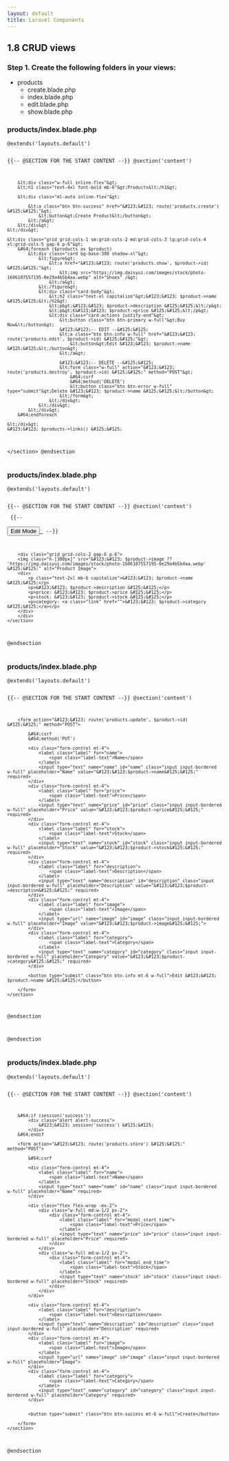 ```yaml
---
layout: default
title: Laravel Components
---
```


<h2>1.8 CRUD views</h2>

<h3>Step 1. Create the following folders in your views:</h3>
<ul>
    <li>products
        <ul>
            <li>create.blade.php</li>
            <li>index.blade.php</li>
            <li>edit.blade.php</li>
            <li>show.blade.php</li>
        </ul>
    </li>
</ul>

<h3>products/index.blade.php</h3>
<div class="codesnippet-wrapper">
    <div class="line-numbers"></div>
    <pre class="codesnippet"><code>&#64;extends('layouts.default')

&#123;&#123;-- &#64;SECTION FOR THE START CONTENT --&#125;&#125;
&#64;section('content')
    <section class="mx-auto py-8 px-12 bg-base-100 rounded-md shadow-mdg">

        &lt;div class="w-full inline-flex"&gt;
        &lt;h1 class="text-4xl font-bold mb-6"&gt;Products&lt;/h1&gt;

        &lt;div class="ml-auto inline-flex"&gt;

            &lt;a class="btn btn-success" href="&#123;&#123; route('products.create') &#125;&#125;"&gt;
                &lt;button&gt;Create Product&lt;/button&gt;
            &lt;/a&gt;
        &lt;/div&gt;
    &lt;/div&gt;

    &lt;div class="grid grid-cols-1 sm:grid-cols-2 md:grid-cols-3 lg:grid-cols-4 xl:grid-cols-5 gap-6 p-6"&gt;
        &#64;foreach ($products as $product)
            &lt;div class="card bg-base-300 shadow-xl"&gt;
                &lt;figure&gt;
                    &lt;a href="&#123;&#123; route('products.show', $product->id) &#125;&#125;"&gt;
                        &lt;img src="https://img.daisyui.com/images/stock/photo-1606107557195-0e29a4b5b4aa.webp" alt="Shoes" /&gt;
                    &lt;/a&gt;
                &lt;/figure&gt;
                &lt;div class="card-body"&gt;
                    &lt;h2 class="text-xl capitalize"&gt;&#123;&#123; $product->name &#125;&#125;&lt;/h2&gt;
                    &lt;p&gt;&#123;&#123; $product->description &#125;&#125;&lt;/p&gt;
                    &lt;p&gt;€&#123;&#123; $product->price &#125;&#125;&lt;/p&gt;
                    &lt;div class="card-actions justify-end"&gt;
                        &lt;button class="btn btn-primary w-full"&gt;Buy Now&lt;/button&gt;
                        &#123;&#123;-- EDIT --&#125;&#125;
                        &lt;a class="btn btn-info w-full" href="&#123;&#123; route('products.edit', $product->id) &#125;&#125;"&gt;
                            &lt;button&gt;Edit &#123;&#123; $product->name &#125;&#125;&lt;/button&gt;
                        &lt;/a&gt;

                        &#123;&#123;-- DELETE --&#125;&#125;
                        &lt;form class="w-full" action="&#123;&#123; route('products.destroy', $product->id) &#125;&#125;" method="POST"&gt;
                            &#64;csrf
                            &#64;method('DELETE')
                            &lt;button class="btn btn-error w-full" type="submit"&gt;Delete &#123;&#123; $product->name &#125;&#125;&lt;/button&gt;
                        &lt;/form&gt;
                    &lt;/div&gt;
                &lt;/div&gt;
            &lt;/div&gt;
        &#64;endforeach

    &lt;/div&gt;
    &#123;&#123; $products->links() &#125;&#125;

&lt;/section&gt;
&#64;endsection</code></pre></div>


<h3>products/index.blade.php</h3>
<div class="codesnippet-wrapper">
    <div class="line-numbers"></div>
    <pre class="codesnippet"><code>&#64;extends('layouts.default')

&#123;&#123;-- &#64;SECTION FOR THE START CONTENT --&#125;&#125;
&#64;section('content')
    <section>
        &#123;&#123;-- <a href="&#123;&#123;route('products.edit', $product->id)&#125;&#125;">
            <button class="btn btn-info ml-auto">Edit Mode</button>
        </a> --&#125;&#125;

        <div class="grid grid-cols-2 gap-6 p-6">
        <img class="h-[300px]" src="&#123;&#123; $product->image ?? 'https://img.daisyui.com/images/stock/photo-1606107557195-0e29a4b5b4aa.webp' &#125;&#125;" alt="Product Image">
        <div>
            <p class="text-2xl mb-6 capitalize">&#123;&#123; $product->name &#125;&#125;</p>
            <p>&#123;&#123; $product->description &#125;&#125;</p>
            <p>price: &#123;&#123; $product->price &#125;&#125;</p>
            <p>stock: &#123;&#123; $product->stock &#125;&#125;</p>
            <p>category: <a class="link" href="">&#123;&#123; $product->category &#125;&#125;</a></p>
        </div>
        </div>
    </section>
&#64;endsection</code></pre></div>


<h3>products/index.blade.php</h3>
<div class="codesnippet-wrapper">
    <div class="line-numbers"></div>
    <pre class="codesnippet"><code>&#64;extends('layouts.default')

&#123;&#123;-- &#64;SECTION FOR THE START CONTENT --&#125;&#125;
&#64;section('content')
    <section class="w-[30%] mx-auto py-8 px-12 bg-base-100 rounded-md shadow-md">

        <form action="&#123;&#123; route('products.update', $product->id) &#125;&#125;" method="POST">

            &#64;csrf
            &#64;method('PUT')

            <div class="form-control mt-4">
                <label class="label" for="name">
                    <span class="label-text">Name</span>
                </label>
                <input type="text" name="name" id="name" class="input input-bordered w-full" placeholder="Name" value="&#123;&#123;$product->name&#125;&#125;" required>
            </div>
            <div class="form-control mt-4">
                <label class="label" for="price">
                    <span class="label-text">Price</span>
                </label>
                <input type="text" name="price" id="price" class="input input-bordered w-full" placeholder="Price" value="&#123;&#123;$product->price&#125;&#125;" required>
            </div>
            <div class="form-control mt-4">
                <label class="label" for="stock">
                    <span class="label-text">Stock</span>
                </label>
                <input type="text" name="stock" id="stock" class="input input-bordered w-full" placeholder="Stock" value="&#123;&#123;$product->stock&#125;&#125;" required>
            </div>
            <div class="form-control mt-4">
                <label class="label" for="description">
                    <span class="label-text">Description</span>
                </label>
                <input type="text" name="description" id="description" class="input input-bordered w-full" placeholder="Description" value="&#123;&#123;$product->description&#125;&#125;" required>
            </div>
            <div class="form-control mt-4">
                <label class="label" for="image">
                    <span class="label-text">Image</span>
                </label>
                <input type="url" name="image" id="image" class="input input-bordered w-full" placeholder="Image" value="&#123;&#123;$product->image&#125;&#125;">
            </div>
            <div class="form-control mt-4">
                <label class="label" for="category">
                    <span class="label-text">Category</span>
                </label>
                <input type="text" name="category" id="category" class="input input-bordered w-full" placeholder="Category" value="&#123;&#123;$product->category&#125;&#125;" required>
            </div>

            <button type="submit" class="btn btn-info mt-6 w-full">Edit &#123;&#123; $product->name &#125;&#125;</button>

        </form>
    </section>
&#64;endsection

&#64;endsection</code></pre></div>


<h3>products/index.blade.php</h3>
<div class="codesnippet-wrapper">
    <div class="line-numbers"></div>
    <pre class="codesnippet"><code>&#64;extends('layouts.default')

&#123;&#123;-- &#64;SECTION FOR THE START CONTENT --&#125;&#125;
&#64;section('content')
    <section class="w-[30%] mx-auto py-8 px-12 bg-base-100 rounded-md shadow-md">

        &#64;if (session('success'))
            <div class="alert alert-success">
                &#123;&#123; session('success') &#125;&#125;
            </div>
        &#64;endif

        <form action="&#123;&#123; route('products.store') &#125;&#125;" method="POST">

            &#64;csrf

            <div class="form-control mt-4">
                <label class="label" for="name">
                    <span class="label-text">Name</span>
                </label>
                <input type="text" name="name" id="name" class="input input-bordered w-full" placeholder="Name" required>
            </div>

            <div class="flex flex-wrap -mx-2">
                <div class="w-full md:w-1/2 px-2">
                    <div class="form-control mt-4">
                        <label class="label" for="modal_start_time">
                            <span class="label-text">Price</span>
                        </label>
                        <input type="text" name="price" id="price" class="input input-bordered w-full" placeholder="Price" required>
                    </div>
                </div>
                <div class="w-full md:w-1/2 px-2">
                    <div class="form-control mt-4">
                        <label class="label" for="modal_end_time">
                            <span class="label-text">Stock</span>
                        </label>
                        <input type="text" name="stock" id="stock" class="input input-bordered w-full" placeholder="Stock" required>
                    </div>
                </div>
            </div>

            <div class="form-control mt-4">
                <label class="label" for="description">
                    <span class="label-text">Description</span>
                </label>
                <input type="text" name="description" id="description" class="input input-bordered w-full" placeholder="Description" required>
            </div>
            <div class="form-control mt-4">
                <label class="label" for="image">
                    <span class="label-text">Image</span>
                </label>
                <input type="url" name="image" id="image" class="input input-bordered w-full" placeholder="Image">
            </div>
            <div class="form-control mt-4">
                <label class="label" for="category">
                    <span class="label-text">Category</span>
                </label>
                <input type="text" name="category" id="category" class="input input-bordered w-full" placeholder="Category" required>
            </div>


            <button type="submit" class="btn btn-success mt-6 w-full">Create</button>

        </form>
    </section>
&#64;endsection</code></pre></div>
